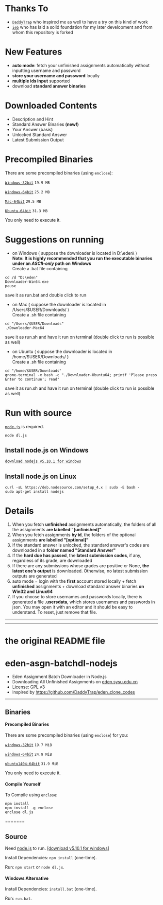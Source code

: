 # Thanks To

- <a href="https://github.com/DaddyTrap/eden_clone_codes" target="_blank">``DaddyTrap``</a> who inspired me as well to have a try on this kind of work
- <a href="https://github.com/iebb/eden-asgn-batchdl-nodejs" target="_blank">``ieb``</a> who has laid a solid foundation for my later development and from whom this repository is forked

# New Features
 - **auto mode**: fetch your unfinished assignments automatically without inputting username and password
 - **store your username and password** locally
 - **multiple ids input** supported
 - download **standard answer binaries**

# Downloaded Contents

- Description and Hint
- Standard Answer Binaries **(new!)**
- Your Answer (basis)
- Unlocked Standard Answer
- Latest Submission Output

# Precompiled Binaries

There are some precompiled binaries (using ``enclose``):

<a href="https://github.com/Mensu/eden-asgn-batchdl-nodejs/releases/download/v0.3-alpha/Downloader-Win32.exe" target="_blank">``Windows-32bit``</a>
``19.9 MB``

<a href="https://github.com/Mensu/eden-asgn-batchdl-nodejs/releases/download/v0.3-alpha/Downloader-Win64.exe" target="_blank">``Windows-64bit``</a>
``25.2 MB``

<a href="https://github.com/Mensu/eden-asgn-batchdl-nodejs/releases/download/v0.3-alpha/Downloader-Mac64" target="_blank">``Mac-64bit``</a>
``29.5 MB``

<a href="https://github.com/Mensu/eden-asgn-batchdl-nodejs/releases/download/v0.3-alpha/Downloader-Ubuntu64" target="_blank">``Ubuntu-64bit``</a>
``31.3 MB``

You only need to execute it.

# Suggestions on running

- on Windows ( suppose the downloader is located in D:\eden\ )  
 **Note: It is highly recommended that you run the executable binaries under an *ASCII-only* path on Windows**  
 Create a .bat file containing
```
cd /d "D:\eden"
Downloader-Win64.exe
pause
``` 
save it as run.bat and double click to run

- on Mac ( suppose the downloader is located in /Users/$USER/Downloads/ )  
Create a .sh file containing
```
cd "/Users/$USER/Downloads"
./Downloader-Mac64
```
save it as run.sh and have it run on terminal (double click to run is possible as well)  

- on Ubuntu ( suppose the downloader is located in /home/$USER/Downloads/ )  
Create a .sh file containing
```
cd "/home/$USER/Downloads"
gnome-terminal -x bash -c "./Downloader-Ubuntu64; printf 'Please press Enter to continue'; read"
```
save it as run.sh and have it run on terminal (double click to run is possible as well)  

# Run with source

<a href="https://nodejs.org/en/" target="_blank">``node.js``</a> is required.

```
node dl.js
```

## Install node.js on Windows

<a href="https://nodejs.org/dist/v5.10.1/node-v5.10.1-x64.msi" target="_blank">``download nodejs v5.10.1 for windows``</a>

## Install node.js on Linux

```
curl -sL https://deb.nodesource.com/setup_4.x | sudo -E bash -
sudo apt-get install nodejs
```

# Details

1. When you fetch **unfinished** assignments automatically, the folders of all the assignments **are labelled "[unfinished]"**
2. When you fetch assignments **by id**, the folders of the optional assignments **are labelled "[optional]"**
3. If the standard answer is unlocked, the standard answer's codes are downloaded in a **folder named "Standard Answer"**
4. If the **hard due has passed**, the **latest submission codes**, if any, regardless of its grade, are downloaded
5. If there are any submissions whose grades are positive or None, **the latest one's output** is downloaded. Otherwise, no latest submission outputs are generated
6. auto mode = login with the **first** account stored locally + fetch **unfinished** assignments + download standard answer binaries **on Win32 and Linux64**
7. If you choose to store usernames and passwords locally, there is generated a file **.usersdata**, which stores usernames and passwords in json. You may open it with an editor and it should be easy to understand. To reset, just remove that file.

-------

-------

# the original README file

# eden-asgn-batchdl-nodejs

* Eden Assignment Batch Downloader in Node.js
* Downloading All Unfinished Assignments on [eden.sysu.edu.cn](http://eden.sysu.edu.cn/)
* License: GPL v3
* Inspired by https://github.com/DaddyTrap/eden_clone_codes

--------

## Binaries

#### Precompiled Binaries

There are some precompiled binaries (using ``enclose``) for you:

[``windows-32bit``](https://github.com/iebb/eden-asgn-batchdl-nodejs/releases/download/v0.16.4.21/downloader-win32.exe)
``19.7 MiB``

[``windows-64bit``](https://github.com/iebb/eden-asgn-batchdl-nodejs/releases/download/v0.16.4.21/downloader-win64.exe)
``24.9 MiB``

[``ubuntu1404-64bit``](https://github.com/iebb/eden-asgn-batchdl-nodejs/releases/download/v0.16.4.21/downloader-ubuntu64)
``31.9 MiB``

You only need to execute it.

#### Compile Yourself

To Compile using ``enclose``:

	npm install
	npm install -g enclose
	enclose dl.js
	
=======
## Source

Need [node.js](https://nodejs.org/en/ "Node.js") to run. [[download v5.10.1 for windows]](https://nodejs.org/dist/v5.10.1/node-v5.10.1-x64.msi)

Install Dependencies: ``npm install`` (one-time).

Run: ``npm start`` or ``node dl.js``.

#### Windows Alternative

Install Dependencies: ``install.bat`` (one-time).

Run: ``run.bat``.
